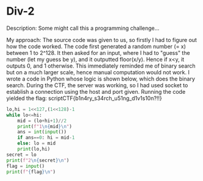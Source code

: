# Div-2

Description: Some might call this a programming challenge...

My approach: The source code was given to us, so firstly I had to figure out how the code worked. The code first generated a random number (= x) between 1 to 2^128. It then asked for an input, where I had to "guess" the number (let my guess be y), and it outputted floor(x/y). Hence if x<y, it outputs 0, and 1 otherwise. This immediately reminded me of binary search but on a much larger scale, hence manual computation would not work. I wrote a code in Python whose logic is shown below, which does the binary search. During the CTF, the server was working, so I had used socket to establish a connection using the host and port given. Running the code yielded the flag: scriptCTF{b1n4ry_s34rch_u51ng_d1v1s10n?!!}

```python
lo,hi = 1<<127,(1<<128)-1
while lo<=hi:
    mid = (lo+hi+1)//2
    print(f"1\n{mid}\n")
    ans = int(input())
    if ans==0: hi = mid-1
    else: lo = mid
    print(lo,hi)
secret = lo
print(f"2\n{secret}\n")
flag = input()
print(f"{flag}\n")
```

